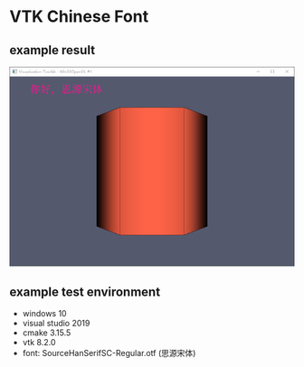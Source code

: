 # VTK Chinese Font
## example result
![](./data/example.png "example")
## example test environment
- windows 10
- visual studio 2019
- cmake 3.15.5
- vtk 8.2.0
- font: SourceHanSerifSC-Regular.otf (思源宋体)
